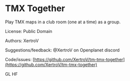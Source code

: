 # TMX Together

Play TMX maps in a club room (one at a time) as a group.

License: Public Domain

Authors: XertroV

Suggestions/feedback: @XertroV on Openplanet discord

Code/issues: [https://github.com/XertroV/tm-tmx-together](https://github.com/XertroV/tm-tmx-together)

GL HF
